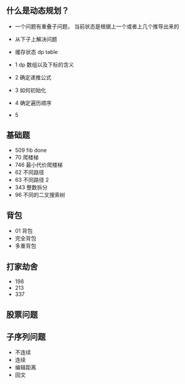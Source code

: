 ## 什么是动态规划？

- 一个问题有重叠子问题， 当前状态是根据上一个或者上几个推导出来的

- 从下子上解决问题
- 缓存状态 dp table

- 1 dp 数组以及下标的含义
- 2 确定递推公式
- 3 如何初始化
- 4 确定遍历顺序
- 5

## 基础题

- 509 fib done
- 70 爬楼梯
- 746 最小代价爬楼梯
- 62 不同路径
- 63 不同路径 2
- 343 整数拆分
- 96 不同的二叉搜索树

## 背包

- 01 背包
- 完全背包
- 多重背包

## 打家劫舍

- 198
- 213
- 337

## 股票问题

## 子序列问题

- 不连续
- 连续
- 编辑距离
- 回文
